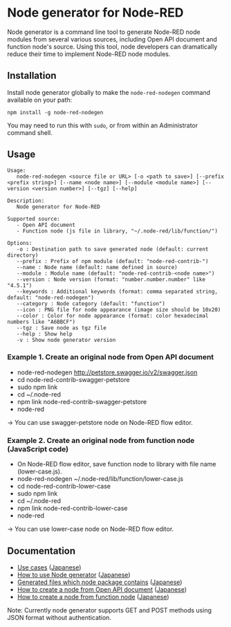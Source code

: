 # Node generator for Node-RED

Node generator is a command line tool to generate Node-RED node modules from several various sources, including Open API document and function node's source.
Using this tool, node developers can dramatically reduce their time to implement Node-RED node modules.

## Installation

Install node generator globally to make the `node-red-nodegen` command available on your path:

    npm install -g node-red-nodegen

You may need to run this with `sudo`, or from within an Administrator command shell.

## Usage

    Usage:
       node-red-nodegen <source file or URL> [-o <path to save>] [--prefix <prefix string>] [--name <node name>] [--module <module name>] [--version <version number>] [--tgz] [--help]

    Description:
       Node generator for Node-RED

    Supported source:
       - Open API document
       - Function node (js file in library, "~/.node-red/lib/function/")

    Options:
       -o : Destination path to save generated node (default: current directory)
       --prefix : Prefix of npm module (default: "node-red-contrib-")
       --name : Node name (default: name defined in source)
       --module : Module name (default: "node-red-contrib-<node name>")
       --version : Node version (format: "number.number.number" like "4.5.1")
       --keywords : Additional keywords (format: comma separated string, default: "node-red-nodegen")
       --category : Node category (default: "function")
       --icon : PNG file for node appearance (image size should be 10x20)
       --color : Color for node appearance (format: color hexadecimal numbers like "A6BBCF")
       --tgz : Save node as tgz file
       --help : Show help
       -v : Show node generator version

### Example 1. Create an original node from Open API document

- node-red-nodegen http://petstore.swagger.io/v2/swagger.json
- cd node-red-contrib-swagger-petstore
- sudo npm link
- cd ~/.node-red
- npm link node-red-contrib-swagger-petstore
- node-red

-> You can use swagger-petstore node on Node-RED flow editor.

### Example 2. Create an original node from function node (JavaScript code)

- On Node-RED flow editor, save function node to library with file name (lower-case.js).
- node-red-nodegen ~/.node-red/lib/function/lower-case.js
- cd node-red-contrib-lower-case
- sudo npm link
- cd ~/.node-red
- npm link node-red-contrib-lower-case
- node-red

-> You can use lower-case node on Node-RED flow editor.

## Documentation
- [Use cases](https://github.com/node-red/node-red-nodegen/blob/0.0.2/docs/index.md#use-cases) ([Japanese](https://github.com/node-red/node-red-nodegen/blob/0.0.2/docs/index_ja.md#use-cases))
- [How to use Node generator](https://github.com/node-red/node-red-nodegen/blob/0.0.2/docs/index.md#how-to-use-node-generator) ([Japanese](https://github.com/node-red/node-red-nodegen/blob/0.0.2/docs/index_ja.md#how-to-use-node-generator))
- [Generated files which node package contains](https://github.com/node-red/node-red-nodegen/blob/0.0.2/docs/index.md#generated-files-which-node-package-contains) ([Japanese](https://github.com/node-red/node-red-nodegen/blob/0.0.2/docs/index_ja.md#generated-files-which-node-package-contains))
- [How to create a node from Open API document](https://github.com/node-red/node-red-nodegen/blob/0.0.2/docs/index.md#how-to-create-a-node-from-open-api-document) ([Japanese](https://github.com/node-red/node-red-nodegen/blob/0.0.2/docs/index_ja.md#how-to-create-a-node-from-open-api-document))
- [How to create a node from function node](https://github.com/node-red/node-red-nodegen/blob/0.0.2/docs/index.md#how-to-create-a-node-from-function-node) ([Japanese](https://github.com/node-red/node-red-nodegen/blob/0.0.2/docs/index_ja.md#how-to-create-a-node-from-function-node))

Note: Currently node generator supports GET and POST methods using JSON format without authentication.
